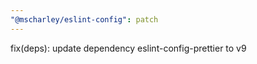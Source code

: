 ```yaml
---
"@mscharley/eslint-config": patch
---
```


fix(deps): update dependency eslint-config-prettier to v9
